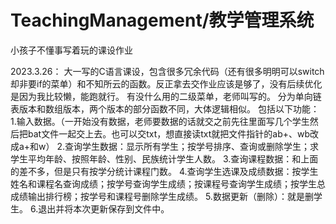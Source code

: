 # TeachingManagement/教学管理系统
小孩子不懂事写着玩的课设作业

2023.3.26：
大一写的C语言课设，包含很多冗余代码（还有很多明明可以switch却非要if的菜单）和不知所云的函数。反正拿去交作业应该是够了，没有后续优化是因为我比较懒，能跑就行。
有没什么用的二级菜单，老师叫写的。
分为单向链表版本和数组版本，两个版本的部分函数不同，大体逻辑相似。
包括以下功能：
1.输入数据。（一开始没有数据，老师要数据的话就交之前先往里面写几个学生然后把bat文件一起交上去。也可以交txt，想直接读txt就把文件指针的ab+、wb改成a+和w）
2.查询学生数据：显示所有学生；按学号排序、查询或删除学生；求学生平均年龄、按照年龄、性别、民族统计学生人数。
3.查询课程数据：和上面的差不多，但是只有按学分统计课程门数。
4.查询学生选课及成绩数据：按学生姓名和课程名查询成绩；按学号查询学生成绩；按课程号查询学生成绩；按学生总成绩输出排行榜；按学号和课程号删除学生成绩。
5.数据更新（删除）：就是删学生。
6.退出并将本次更新保存到文件中。
